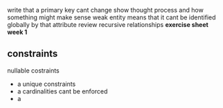 write that a primary key cant change 
show thought process and how something might make sense 
weak entity means that it cant be identified globally by that attribute 
review recursive relationships 
**exercise sheet week 1** 

## constraints 
nullable costraints
- a 
unique constraints 
- a 
cardinalities cant be enforced
- a 


